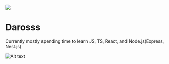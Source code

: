 ![](https://komarev.com/ghpvc/?username=Darosss&color=yellow)
# Darosss 

Currently mostly spending time to learn JS, TS, React, and Node.js(Express, Nest.js)

![Alt text](https://github-readme-stats.vercel.app/api/top-langs?username=darosss&show_icons=true&locale=en&layout=compact&theme=chartreuse-dark)
